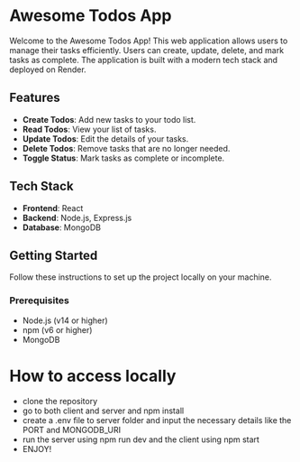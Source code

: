 # Awesome Todos App

Welcome to the Awesome Todos App! This web application allows users to manage their tasks efficiently. Users can create, update, delete, and mark tasks as complete. The application is built with a modern tech stack and deployed on Render.

## Features

- **Create Todos**: Add new tasks to your todo list.
- **Read Todos**: View your list of tasks.
- **Update Todos**: Edit the details of your tasks.
- **Delete Todos**: Remove tasks that are no longer needed.
- **Toggle Status**: Mark tasks as complete or incomplete.

## Tech Stack

- **Frontend**: React
- **Backend**: Node.js, Express.js
- **Database**: MongoDB

## Getting Started

Follow these instructions to set up the project locally on your machine.

### Prerequisites

- Node.js (v14 or higher)
- npm (v6 or higher)
- MongoDB

# How to access locally
- clone the repository
- go to both client and server and npm install
- create a .env file to server folder and input the necessary details like the PORT and MONGODB_URI
- run the server using npm run dev and the client using npm start
- ENJOY!
